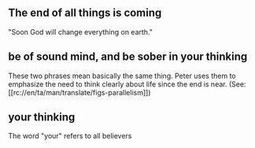 ## The end of all things is coming ##

"Soon God will change everything on earth."

## be of sound mind, and be sober in your thinking ##

These two phrases mean basically the same thing. Peter uses them to emphasize the need to think clearly about life since the end is near. (See: [[rc://en/ta/man/translate/figs-parallelism]])

## your thinking ##

The word "your" refers to all believers